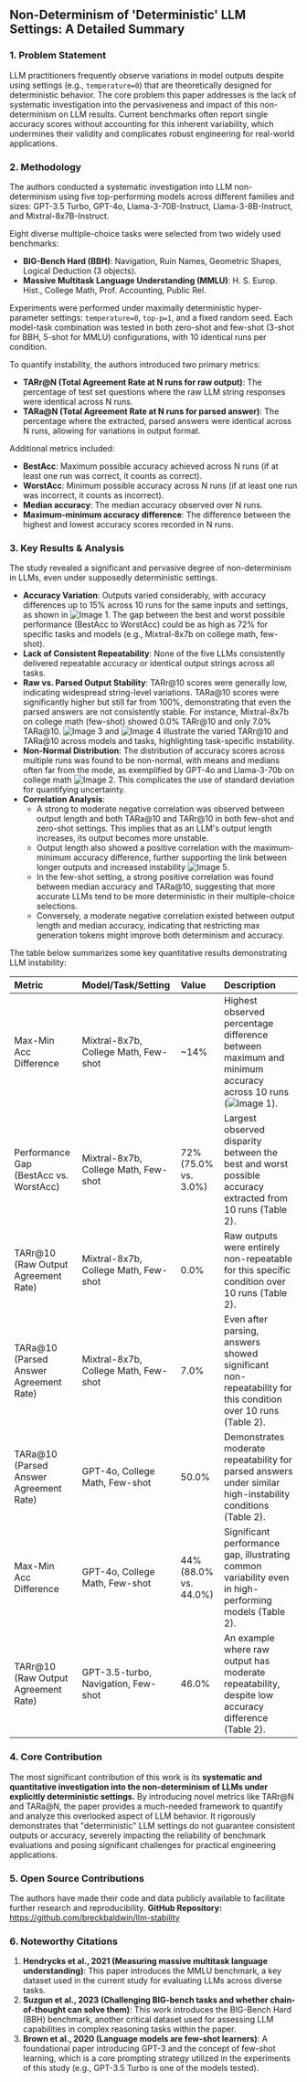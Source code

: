 ## Non-Determinism of 'Deterministic' LLM Settings: A Detailed Summary

### 1. Problem Statement

LLM practitioners frequently observe variations in model outputs despite using settings (e.g., `temperature=0`) that are theoretically designed for deterministic behavior. The core problem this paper addresses is the lack of systematic investigation into the pervasiveness and impact of this non-determinism on LLM results. Current benchmarks often report single accuracy scores without accounting for this inherent variability, which undermines their validity and complicates robust engineering for real-world applications.

### 2. Methodology

The authors conducted a systematic investigation into LLM non-determinism using five top-performing models across different families and sizes: GPT-3.5 Turbo, GPT-4o, Llama-3-70B-Instruct, Llama-3-8B-Instruct, and Mixtral-8x7B-Instruct.

Eight diverse multiple-choice tasks were selected from two widely used benchmarks:
*   **BIG-Bench Hard (BBH)**: Navigation, Ruin Names, Geometric Shapes, Logical Deduction (3 objects).
*   **Massive Multitask Language Understanding (MMLU)**: H. S. Europ. Hist., College Math, Prof. Accounting, Public Rel.

Experiments were performed under maximally deterministic hyper-parameter settings: `temperature=0`, `top-p=1`, and a fixed random seed. Each model-task combination was tested in both zero-shot and few-shot (3-shot for BBH, 5-shot for MMLU) configurations, with 10 identical runs per condition.

To quantify instability, the authors introduced two primary metrics:
*   **TARr@N (Total Agreement Rate at N runs for raw output)**: The percentage of test set questions where the raw LLM string responses were identical across N runs.
*   **TARa@N (Total Agreement Rate at N runs for parsed answer)**: The percentage where the extracted, parsed answers were identical across N runs, allowing for variations in output format.

Additional metrics included:
*   **BestAcc**: Maximum possible accuracy achieved across N runs (if at least one run was correct, it counts as correct).
*   **WorstAcc**: Minimum possible accuracy across N runs (if at least one run was incorrect, it counts as incorrect).
*   **Median accuracy**: The median accuracy observed over N runs.
*   **Maximum-minimum accuracy difference**: The difference between the highest and lowest accuracy scores recorded in N runs.

### 3. Key Results & Analysis

The study revealed a significant and pervasive degree of non-determinism in LLMs, even under supposedly deterministic settings.

*   **Accuracy Variation**: Outputs varied considerably, with accuracy differences up to 15% across 10 runs for the same inputs and settings, as shown in ![Image 1](./Images/image_000000_e9f5277a8625eb1bb02d22a6d3f032e30a4fedf1c4c237c459468f73b70005e2.png). The gap between the best and worst possible performance (BestAcc to WorstAcc) could be as high as 72% for specific tasks and models (e.g., Mixtral-8x7b on college math, few-shot).
*   **Lack of Consistent Repeatability**: None of the five LLMs consistently delivered repeatable accuracy or identical output strings across all tasks.
*   **Raw vs. Parsed Output Stability**: TARr@10 scores were generally low, indicating widespread string-level variations. TARa@10 scores were significantly higher but still far from 100%, demonstrating that even the parsed answers are not consistently stable. For instance, Mixtral-8x7b on college math (few-shot) showed 0.0% TARr@10 and only 7.0% TARa@10. ![Image 3](./Images/image_000002_2969b1a21c4bd1c1147f5f237800945d13f0129cf0a677ff4808dce83460ce35.png) and ![Image 4](./Images/image_000003_9318556302ae09f7b16bcd7e41813c967c70df68a18617a0ee705ac022dc5277.png) illustrate the varied TARr@10 and TARa@10 across models and tasks, highlighting task-specific instability.
*   **Non-Normal Distribution**: The distribution of accuracy scores across multiple runs was found to be non-normal, with means and medians often far from the mode, as exemplified by GPT-4o and Llama-3-70b on college math ![Image 2](./Images/image_000001_29e456ddb9e80fb9ab43a8843232fa52b35f104107ec6a14797e5b5caf67ff59.png). This complicates the use of standard deviation for quantifying uncertainty.
*   **Correlation Analysis**:
    *   A strong to moderate negative correlation was observed between output length and both TARa@10 and TARr@10 in both few-shot and zero-shot settings. This implies that as an LLM's output length increases, its output becomes more unstable.
    *   Output length also showed a positive correlation with the maximum-minimum accuracy difference, further supporting the link between longer outputs and increased instability ![Image 5](./Images/image_000004_5280315c9b5c5225b99bb36ba9bd8fff3969c297d12b454c2e89cdeb07406d7c.png).
    *   In the few-shot setting, a strong positive correlation was found between median accuracy and TARa@10, suggesting that more accurate LLMs tend to be more deterministic in their multiple-choice selections.
    *   Conversely, a moderate negative correlation existed between output length and median accuracy, indicating that restricting max generation tokens might improve both determinism and accuracy.

The table below summarizes some key quantitative results demonstrating LLM instability:

| Metric                                            | Model/Task/Setting               | Value     | Description                                                                                                                              |
| :------------------------------------------------ | :------------------------------- | :-------- | :--------------------------------------------------------------------------------------------------------------------------------------- |
| Max-Min Acc Difference                            | Mixtral-8x7b, College Math, Few-shot | ~14%      | Highest observed percentage difference between maximum and minimum accuracy across 10 runs (![Image 1](./Images/image_000000_e9f5277a8625eb1bb02d22a6d3f032e30a4fedf1c4c237c459468f73b70005e2.png)).                                  |
| Performance Gap (BestAcc vs. WorstAcc)          | Mixtral-8x7b, College Math, Few-shot | 72% (75.0% vs. 3.0%) | Largest observed disparity between the best and worst possible accuracy extracted from 10 runs (Table 2).                                |
| TARr@10 (Raw Output Agreement Rate)               | Mixtral-8x7b, College Math, Few-shot | 0.0%      | Raw outputs were entirely non-repeatable for this specific condition over 10 runs (Table 2).                                             |
| TARa@10 (Parsed Answer Agreement Rate)            | Mixtral-8x7b, College Math, Few-shot | 7.0%      | Even after parsing, answers showed significant non-repeatability for this condition over 10 runs (Table 2).                              |
| TARa@10 (Parsed Answer Agreement Rate)            | GPT-4o, College Math, Few-shot   | 50.0%     | Demonstrates moderate repeatability for parsed answers under similar high-instability conditions (Table 2).                              |
| Max-Min Acc Difference                            | GPT-4o, College Math, Few-shot   | 44% (88.0% vs. 44.0%) | Significant performance gap, illustrating common variability even in high-performing models (Table 2). |
| TARr@10 (Raw Output Agreement Rate)               | GPT-3.5-turbo, Navigation, Few-shot | 46.0%     | An example where raw output has moderate repeatability, despite low accuracy difference (Table 2).                                       |

### 4. Core Contribution

The most significant contribution of this work is its **systematic and quantitative investigation into the non-determinism of LLMs under explicitly deterministic settings.** By introducing novel metrics like TARr@N and TARa@N, the paper provides a much-needed framework to quantify and analyze this overlooked aspect of LLM behavior. It rigorously demonstrates that "deterministic" LLM settings do not guarantee consistent outputs or accuracy, severely impacting the reliability of benchmark evaluations and posing significant challenges for practical engineering applications.

### 5. Open Source Contributions

The authors have made their code and data publicly available to facilitate further research and reproducibility.
**GitHub Repository:** https://github.com/breckbaldwin/llm-stability

### 6. Noteworthy Citations

1.  **Hendrycks et al., 2021 (Measuring massive multitask language understanding)**: This paper introduces the MMLU benchmark, a key dataset used in the current study for evaluating LLMs across diverse tasks.
2.  **Suzgun et al., 2023 (Challenging BIG-bench tasks and whether chain-of-thought can solve them)**: This work introduces the BIG-Bench Hard (BBH) benchmark, another critical dataset used for assessing LLM capabilities in complex reasoning tasks within the paper.
3.  **Brown et al., 2020 (Language models are few-shot learners)**: A foundational paper introducing GPT-3 and the concept of few-shot learning, which is a core prompting strategy utilized in the experiments of this study (e.g., GPT-3.5 Turbo is one of the models tested).